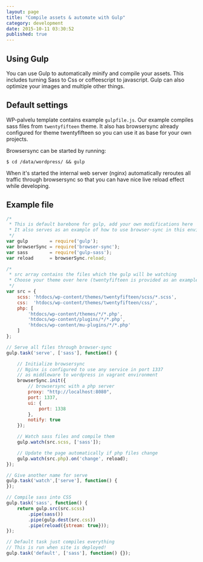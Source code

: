 ```yaml
---
layout: page
title: "Compile assets & automate with Gulp"
category: development
date: 2015-10-11 03:30:52
published: true
---
```


## Using Gulp
You can use Gulp to automatically minify and compile your assets. This includes turning Sass to Css or coffeescript to javascript. Gulp can also optimize your images and multiple other things.

## Default settings
WP-palvelu template contains example `gulpfile.js`. Our example compiles sass files from `twentyfifteen` theme. It also has browsersync already configured for theme twentyfifteen so you can use it as base for your own projects.

Browsersync can be started by running:

`$ cd /data/wordpress/ && gulp`

When it's started the internal web server (nginx) automatically reroutes all traffic through browsersync so that you can have nice live reload effect while developing.

## Example file

```js
/*
 * This is default barebone for gulp, add your own modifications here
 * It also serves as an example of how to use browser-sync in this environment
 */
var gulp        = require('gulp');
var browserSync = require('browser-sync');
var sass        = require('gulp-sass');
var reload      = browserSync.reload;

/*
 * src array contains the files which the gulp will be watching
 * Choose your theme over here (twentyfifteen is provided as an example)
 */
var src = {
    scss: 'htdocs/wp-content/themes/twentyfifteen/scss/*.scss',
    css:  'htdocs/wp-content/themes/twentyfifteen/css/',
    php: [
        'htdocs/wp-content/themes/*/*.php',
        'htdocs/wp-content/plugins/*/*.php',
        'htdocs/wp-content/mu-plugins/*/*.php'
    ]
};

// Serve all files through browser-sync
gulp.task('serve', ['sass'], function() {

    // Initialize browsersync
    // Nginx is configured to use any service in port 1337
    // as middleware to wordpress in vagrant environment
    browserSync.init({
        // browsersync with a php server
        proxy: "http://localhost:8080",
        port: 1337,
        ui: {
            port: 1338
        },
        notify: true
    });

    // Watch sass files and compile them
    gulp.watch(src.scss, ['sass']);

    // Update the page automatically if php files change
    gulp.watch(src.php).on('change', reload);
});

// Give another name for serve
gulp.task('watch',['serve'], function() {
});

// Compile sass into CSS
gulp.task('sass', function() {
    return gulp.src(src.scss)
        .pipe(sass())
        .pipe(gulp.dest(src.css))
        .pipe(reload({stream: true}));
});

// Default task just compiles everything
// This is run when site is deployed!
gulp.task('default', ['sass'], function() {});
```


